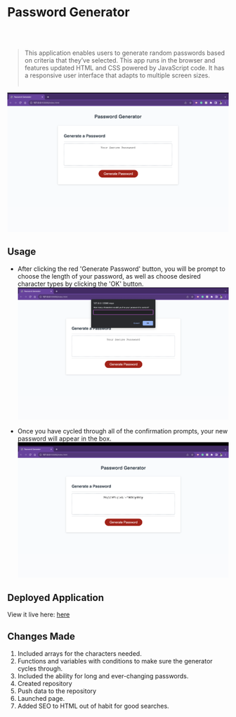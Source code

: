 # Password Generator
<br><br>
>  This application enables users to generate random passwords based on criteria that they’ve selected. This app runs in the browser and features updated HTML and CSS powered by JavaScript code. It has a responsive user interface that adapts to multiple screen sizes. <br><br>

![img](assets/images/img.png)

## Usage

* After clicking the red 'Generate Password' button, you will be prompt to choose the length of your password, as well as choose desired character types by clicking the 'OK' button.
![img](assets/images/prompt.png)

* Once you have cycled through all of the confirmation prompts, your new password will appear in the box.
![img](assets/images/new-password.png)

## Deployed Application
View it live here:
[here](https://rugbyveronica.github.io/password-generator/)


## Changes Made

1. Included arrays for the characters needed.
2. Functions and variables with conditions to make sure the generator cycles through.
3. Included the ability for long and ever-changing passwords.
4. Created repository
5. Push data to the repository
6. Launched page.
7. Added SEO to HTML out of habit for good searches.